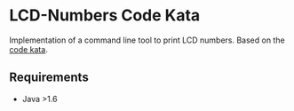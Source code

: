 # LCD-Numbers Code Kata

Implementation of a command line tool to print LCD numbers. Based on the [code kata](http://rubyquiz.com/quiz14.html).

## Requirements
* Java >1.6
